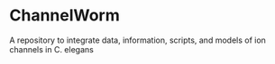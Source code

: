 # ChannelWorm
A repository to integrate data, information, scripts, and models of ion channels in C. elegans
